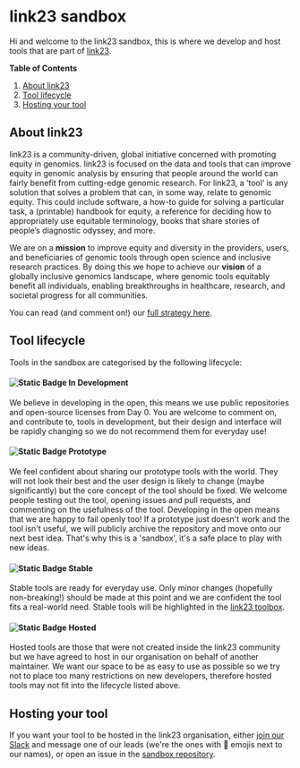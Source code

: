 # link23 sandbox

Hi and welcome to the link23 sandbox, this is where we develop and host tools that are part of [link23](https://link23.world).

**Table of Contents**
1. [About link23](#about-link23)
2. [Tool lifecycle](#tool-lifecycle)
3. [Hosting your tool](#hosting-your-tool)

## About link23

link23 is a community-driven, global initiative concerned with promoting equity in genomics.
link23 is focused on the data and tools that can improve equity in genomic analysis by ensuring that people around the world can fairly benefit from cutting-edge genomic research.
For link23, a ‘tool’ is any solution that solves a problem that can, in some way, relate to genomic equity.
This could include software, a how-to guide for solving a particular task, a (printable) handbook for equity, a reference for deciding how to appropriately use equitable terminology, books that share stories of people’s diagnostic odyssey, and more.

We are on a **mission** to improve equity and diversity in the providers, users, and beneficiaries of genomic tools through open science and inclusive research practices.
By doing this we hope to achieve our **vision** of a globally inclusive genomics landscape, where genomic tools equitably benefit all individuals, enabling breakthroughs in healthcare, research, and societal progress for all communities.

You can read (and comment on!) our [full strategy here](https://docs.google.com/document/d/1hZDHUrFCtIB4YEMnPacynezBO-WnDdrJOa-FvOYqa5g/edit?usp=sharing).

## Tool lifecycle

Tools in the sandbox are categorised by the following lifecycle:

#### ![Static Badge](https://img.shields.io/badge/link23_Tool-In_Development-purple?style=plastic&label=link23%20Tool&color=%23FC4E1A) In Development 

We believe in developing in the open, this means we use public repositories and open-source licenses from Day 0.
You are welcome to comment on, and contribute to, tools in development, but their design and interface will be rapidly changing so we do not recommend them for everyday use!

#### ![Static Badge](https://img.shields.io/badge/link23_Tool-Prototype-purple?style=plastic&label=link23%20Tool&color=%23FDD80D) Prototype

We feel confident about sharing our prototype tools with the world.
They will not look their best and the user design is likely to change (maybe significantly) but the core concept of the tool should be fixed.
We welcome people testing out the tool, opening issues and pull requests, and commenting on the usefulness of the tool.
Developing in the open means that we are happy to fail openly too!
If a prototype just doesn't work and the tool isn't useful, we will publicly archive the repository and move onto our next best idea.
That's why this is a 'sandbox', it's a safe place to play with new ideas.

#### ![Static Badge](https://img.shields.io/badge/link23_Tool-Stable-purple?style=plastic&label=link23%20Tool&color=%23170DF2) Stable

Stable tools are ready for everyday use.
Only minor changes (hopefully non-breaking!) should be made at this point and we are confident the tool fits a real-world need.
Stable tools will be highlighted in the [link23 toolbox](https://link23.world/toolbox).

#### ![Static Badge](https://img.shields.io/badge/link23_Tool-Hosted-purple?style=plastic&label=link23%20Tool&color=%23FFADFF) Hosted

Hosted tools are those that were not created inside the link23 community but we have agreed to host in our organisation on behalf of another maintainer.
We want our space to be as easy to use as possible so we try not to place too many restrictions on new developers, therefore hosted tools may not fit into the lifecycle listed above.

## Hosting your tool

If you want your tool to be hosted in the link23 organisation, either [join our Slack](https://link23.world/slack) and message one of our leads (we're the ones with 👋 emojis next to our names), or open an issue in the [sandbox repository](https://github.com/link23-world/sandbox).
